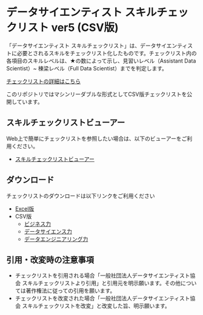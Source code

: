 # データサイエンティスト スキルチェックリスト ver5 (CSV版)

「データサイエンティスト スキルチェックリスト」は、データサイエンティストに必要とされるスキルをチェックリスト化したものです。チェックリスト内の各項目のスキルレベルは、★の数によって示し、見習いレベル（Assistant Data Scientist）~ 棟梁レベル（Full Data Scientist）までを判定します。

[チェックリストの詳細はこちら](https://www.datascientist.or.jp/common/docs/10thsymp_skill.pdf)

このリポジトリではマシンリーダブルな形式としてCSV版チェックリストを公開しています。  

## スキルチェックリストビューアー

Web上で簡単にチェックリストを参照したい場合は、以下のビューアーをご利用ください。

* [スキルチェックリストビューアー](https://the-japan-datascientist-society.github.io/skills-checklist-viewer/)

## ダウンロード

チェックリストのダウンロードは以下リンクをご利用ください

* [Excel版](https://www.datascientist.or.jp/common/docs/skillcheck_ver5.00_simple.xlsx)
* CSV版
  * [ビジネス力](https://raw.githubusercontent.com/The-Japan-DataScientist-Society/skills-checklist/main/biz.csv)
  * [データサイエンス力](https://raw.githubusercontent.com/The-Japan-DataScientist-Society/skills-checklist/main/sci.csv)
  * [データエンジニアリング力](https://raw.githubusercontent.com/The-Japan-DataScientist-Society/skills-checklist/main/eng.csv)

## 引用・改変時の注意事項

* チェックリストを引用される場合「一般社団法人データサイエンティスト協会 スキルチェックリストより引用」と引用元を明示願います。その他については著作権法に従っての引用を願います。
* チェックリストを改変された場合「一般社団法人データサイエンティスト協会 スキルチェックリストを改変」と改変した旨、明示願います。
